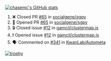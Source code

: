 [![chasemc's GitHub stats](https://github-readme-stats.vercel.app/api?username=chasemc)](https://github.com/anuraghazra/github-readme-stats)


<!--START_SECTION:activity-->
1. ❌ Closed PR [#65](https://github.com/socialgene/sgpy/pull/65) in [socialgene/sgpy](https://github.com/socialgene/sgpy)
2. 💪 Opened PR [#65](https://github.com/socialgene/sgpy/pull/65) in [socialgene/sgpy](https://github.com/socialgene/sgpy)
3. 🔒 Closed issue [#12](https://github.com/gamcil/clustermap.js/issues/12) in [gamcil/clustermap.js](https://github.com/gamcil/clustermap.js)
4. ❗ Opened issue [#12](https://github.com/gamcil/clustermap.js/issues/12) in [gamcil/clustermap.js](https://github.com/gamcil/clustermap.js)
5. 🗣 Commented on [#341](https://github.com/KwanLab/Autometa/pull/341#issuecomment-1690544698) in [KwanLab/Autometa](https://github.com/KwanLab/Autometa)
<!--END_SECTION:activity-->
[![trophy](https://github-profile-trophy.vercel.app/?username=chasemc)](https://github.com/ryo-ma/github-profile-trophy)

